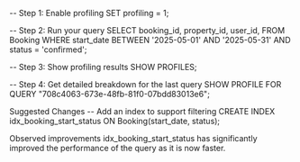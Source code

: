 -- Step 1: Enable profiling
SET profiling = 1;

-- Step 2: Run your query
SELECT
booking_id,
property_id,
user_id,
FROM Booking
WHERE start_date BETWEEN '2025-05-01' AND '2025-05-31'
AND status = 'confirmed';

-- Step 3: Show profiling results
SHOW PROFILES;

-- Step 4: Get detailed breakdown for the last query
SHOW PROFILE FOR QUERY "708c4063-673e-48fb-81f0-07bdd83013e6";

Suggested Changes
-- Add an index to support filtering
CREATE INDEX idx_booking_start_status ON Booking(start_date, status);

Observed improvements
idx_booking_start_status has significantly improved the performance of the query as it is now faster.
